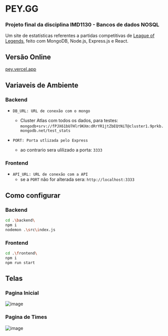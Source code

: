 # PEY.GG

### Projeto final da disciplina IMD1130 - Bancos de dados NOSQL
Um site de estatísticas referentes a partidas competitivas de <a href="https://na.leagueoflegends.com/en-us/">League of Legends</a>, feito com MongoDB, Node.js, Express.js e React.

## Versão Online
<a href="https://pey.vercel.app">pey.vercel.app</a>

## Variaveis de Ambiente
### Backend

- ``DB_URL: URL de conexão com o mongo``

  - Cluster Atlas com todos os dados, para testes: ``mongodb+srv://fPJX61bU7Hlr9KXm:dRrYR1jtZbEQtNiT@cluster1.9prkb.mongodb.net/test_stats``

- ``PORT: Porta utlizada pelo Express``
  - ao contrario sera ulilizado a porta: `3333`

### Frontend

- ``API_URL: URL de conexão com a API``
  - se a `PORT` não for alterada sera: `http://localhost:3333`

## Como configurar
### Backend

```bash
cd .\backend\
npm i
nodemon .\src\index.js
```
### Frontend

```bash
cd .\frontend\
npm i
npm run start
```
## Telas
### Pagina Inicial 

![image](https://user-images.githubusercontent.com/31046437/115972531-51d1a980-a525-11eb-86df-5036b2f1dc8e.png)
### Pagina de Times
![image](https://user-images.githubusercontent.com/31046437/115972561-83e30b80-a525-11eb-8a10-9984e9bd52e2.png)
